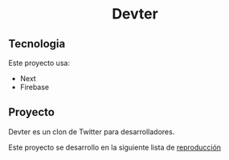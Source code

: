 <h1 align="center">
    Devter
</h1>

## Tecnologia

Este proyecto usa:

- Next
- Firebase

## Proyecto

Devter es un clon de Twitter para desarrolladores.

Este proyecto se desarrollo en la siguiente lista de [reproducción](https://www.youtube.com/watch?v=2jxc8DMzt0I&list=PLV8x_i1fqBw1VR86y4C72xMGJ8ifjBwJ6)
